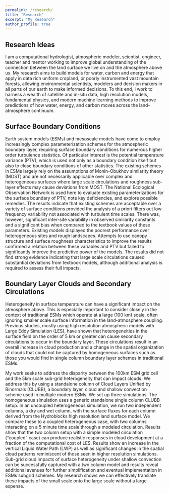 ```yaml
---
permalink: /research/
title: "Research"
excerpt: "My Research"
author_profile: true
---
```


## Research Ideas
I am a computational hydrologist, atmospheric modeler, scientist, engineer, teacher and mentor working to improve global understanding of the connection between the land surface we live on and the atmosphere above us. My research aims to build models for water, carbon and energy that apply in data rich uniform cropland, or poorly instrumented vast mountain forests, allowing environmental scientists, modelers and decision makers in all parts of our earth to make informed decisions. To this end, I work to harness a wealth of satellite and in-situ data, high resolution models, fundamental physics, and modern machine learning methods to improve predictions of how water, energy, and carbon moves across the land-atmosphere continuum. 

## Surface Boundary Conditions
Earth system models (ESMs) and mesoscale models have come to employ increasingly complex parameterization schemes for the atmospheric boundary layer, requiring surface boundary conditions for numerous higher order turbulence statistics. Of particular interest is the potential temperature variance (PTV), which is used not only as a boundary condition itself but also to close boundary conditions of other statistics. The existing schemes in ESMs largely rely on the assumptions of Monin-Obukhov similarity theory (MOST) and are not necessarily applicable over complex and heterogeneous surfaces where large scale circulations and roughness sub-layer effects may cause deviations from MOST. The National Ecological Observation Network is used here to evaluate existing parameterizations for the surface boundary of PTV, note key deficiencies, and explore possible remedies. The results indicate that existing schemes are acceptable over a variety of surface conditions provided the analysis of a priori filters out low frequency variability not associated with turbulent time scales. There was, however, significant inter-site variability in observed similarity constants and a significant bias when compared to the textbook values of these parameters. Existing models displayed the poorest performance over heterogeneous sites and rough landscapes. Attempts to use canopy structure and surface roughness characteristics to improve the results confirmed a relation between these variables and PTV but failed to significantly improve the predictive power of the models. The results did not find strong evidence indicating that large scale circulations caused substantial deviations from textbook models, although additional analysis is required to assess their full impacts.

## Boundary Layer Clouds and Secondary Circulations
Heterogeneity in surface temperature can have a significant impact on the atmosphere above. This is especially important to consider closely in the context of traditional ESMs which operate at a large (100 km) scale, often ignoring smaller scale surface information in the land-atmosphere coupling. Previous studies, mostly using high resolution atmospheric models with Large Eddy Simulation (LES), have shown that heterogeneities in the surface field on the order of 5 km or greater can cause secondary circulations to occur in the boundary layer. These circulations result in an overall increase in cloud production and a change in the spatial organization of clouds that could not be captured by homogeneous surfaces such as those you would find in single column boundary layer schemes in traditional ESMs.

My work seeks to address the disparity between the 100km ESM grid cell and the 5km scale sub-grid heterogeneity that can impact clouds. We address this by using a standalone column of Cloud Layers Unified by Binormals (CLUBB), a boundary layer, cloud and shallow convection scheme used in multiple modern ESMs. We set up three simulations. The homogeneous simulation uses a generic standalone single column CLUBB setup. In an uncoupled heterogeneous simulation, we run two independent columns, a dry and wet column, with the surface fluxes for each column derived from the Hydroblocks high resolution land surface model. We compare these to a coupled heterogeneous case, with two columns interacting on a 5 minute time scale through a modeled circulation. Results show that the two column setup with a simple modeled circulation (“coupled” case) can produce realistic responses in cloud development at a fraction of the computational cost of LES. Results show an increase in the vertical Liquid Water Path (LWP) as well as significant changes in the spatial cloud patterns reminiscent of those seen in higher resolution simulations. Sub-grid cloud impacts of surface heterogeneity under shallow convection can be successfully captured with a two column model and results reveal additional avenues for further simplification and eventual implementation in ESMs subgrid schemes. My research shows we can effectively translate these impacts of the small scale onto the large scale without a large expense.
